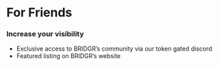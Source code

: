 # For Friends

### Increase your visibility

* Exclusive access to BRIDGR’s community via our token gated discord
* Featured listing on BRIDGR’s website
